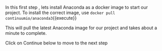 In this first step , lets install Anaconda as a docker image to start our project. 
To install the correct image, use `docker pull continuumio/anaconda3`{{execute}}

This will pull the latest Anaconda image for our project and takes about a minute to complete.

Click on Continue below to move to the next step

